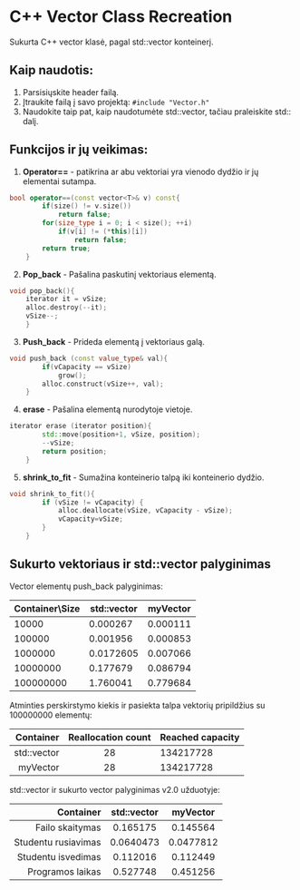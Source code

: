 # C++ Vector Class Recreation

Sukurta C++ vector klasė, pagal std::vector konteinerį.

## Kaip naudotis:

1. Parsisiųskite header failą.
2. Įtraukite failą į savo projektą:
`#include "Vector.h"`
3. Naudokite taip pat, kaip naudotumėte std::vector, tačiau praleiskite std:: dalį.

## Funkcijos ir jų veikimas:

1. **Operator==** - patikrina ar abu vektoriai yra vienodo dydžio ir jų elementai sutampa.
```cpp
bool operator==(const vector<T>& v) const{
        if(size() != v.size())
            return false;
        for(size_type i = 0; i < size(); ++i)
            if(v[i] != (*this)[i])
                return false;
        return true;
    }
```
2. **Pop_back** - Pašalina paskutinį vektoriaus elementą.
```cpp
void pop_back(){
    iterator it = vSize;
    alloc.destroy(--it);
    vSize--;
    }
```
3. **Push_back** - Prideda elementą į vektoriaus galą.
```cpp
void push_back (const value_type& val){ 
        if(vCapacity == vSize)
            grow();
        alloc.construct(vSize++, val);
    }
```
4. **erase** - Pašalina elementą nurodytoje vietoje.
```cpp
iterator erase (iterator position){
        std::move(position+1, vSize, position);
        --vSize;
        return position;
    }
```
5. **shrink_to_fit** - Sumažina konteinerio talpą iki konteinerio dydžio.
```cpp
void shrink_to_fit(){
        if (vSize != vCapacity) {
            alloc.deallocate(vSize, vCapacity - vSize);
            vCapacity=vSize;
        }
    }
```

## Sukurto vektoriaus ir std::vector palyginimas

Vector elementų push_back palyginimas:

| Container\Size | std::vector | myVector |
|----------------|-------------|----------|
| 10000          | 0.000267    | 0.000111 |
| 100000         | 0.001956    | 0.000853 |
| 1000000        | 0.0172605   | 0.007066 |
| 10000000       | 0.177679    | 0.086794 |
| 100000000      | 1.760041    | 0.779684 |


Atminties perskirstymo kiekis ir pasiekta talpa  vektorių pripildžius su 100000000 elementų:

|   Container | Reallocation count | Reached capacity |
|------------:|:------------------:|------------------|
| std::vector |         28         |     134217728    |
|    myVector |         28         |     134217728    |

std::vector ir sukurto vector palyginimas v2.0 užduotyje:

|           Container | std::vector |  myVector |
|--------------------:|:-----------:|:---------:|
|     Failo skaitymas |   0.165175  |  0.145564 |
| Studentu rusiavimas |  0.0640473  | 0.0477812 |
|  Studentu isvedimas |   0.112016  |  0.112449 |
|    Programos laikas |   0.527748  |  0.451256 |
